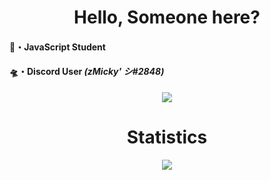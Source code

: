 <div align="center">
   <quote><h1>Hello, Someone here?</h1></quote>
</div>

#### 📜・JavaScript Student
#### 🛸・Discord User ***(zMicky' シ#2848)***

<div align="center">
  <img src="https://skillicons.dev/icons?i=djs,discord&theme=dark&perline=3" />
  
  <quote><h1>Statistics</h1></quote>
  
  <img src="https://github-readme-stats.vercel.app/api?username=zMica&show_icons=true&theme=dracula" />
</div>
